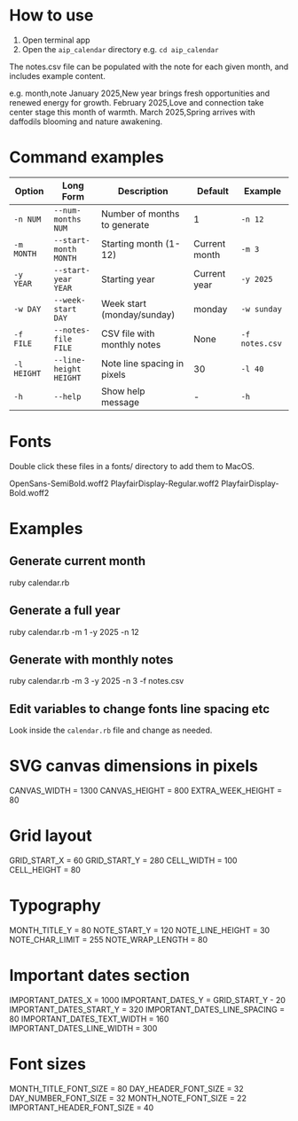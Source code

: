 # How to use

1. Open terminal app
2. Open the `aip_calendar` directory e.g. `cd aip_calendar`

The notes.csv file can be populated with the note for each given month, and includes
example content.

e.g.
month,note
January 2025,New year brings fresh opportunities and renewed energy for growth.
February 2025,Love and connection take center stage this month of warmth.
March 2025,Spring arrives with daffodils blooming and nature awakening.

# Command examples 

| Option | Long Form | Description | Default | Example |
|--------|-----------|-------------|---------|---------|
| `-n NUM` | `--num-months NUM` | Number of months to generate | 1 | `-n 12` |
| `-m MONTH` | `--start-month MONTH` | Starting month (1-12) | Current month | `-m 3` |
| `-y YEAR` | `--start-year YEAR` | Starting year | Current year | `-y 2025` |
| `-w DAY` | `--week-start DAY` | Week start (monday/sunday) | monday | `-w sunday` |
| `-f FILE` | `--notes-file FILE` | CSV file with monthly notes | None | `-f notes.csv` |
| `-l HEIGHT` | `--line-height HEIGHT` | Note line spacing in pixels | 30 | `-l 40` |
| `-h` | `--help` | Show help message | - | `-h` |

# Fonts
 
Double click these files in a fonts/ directory to add them to MacOS.

OpenSans-SemiBold.woff2
PlayfairDisplay-Regular.woff2
PlayfairDisplay-Bold.woff2

# Examples

## Generate current month
ruby calendar.rb

## Generate a full year
ruby calendar.rb -m 1 -y 2025 -n 12

## Generate with monthly notes
ruby calendar.rb -m 3 -y 2025 -n 3 -f notes.csv

## Edit variables to change fonts line spacing etc

Look inside the `calendar.rb` file and change as needed.

# SVG canvas dimensions in pixels
CANVAS_WIDTH = 1300
CANVAS_HEIGHT = 800
EXTRA_WEEK_HEIGHT = 80

# Grid layout
GRID_START_X = 60
GRID_START_Y = 280
CELL_WIDTH = 100
CELL_HEIGHT = 80

# Typography
MONTH_TITLE_Y = 80
NOTE_START_Y = 120
NOTE_LINE_HEIGHT = 30
NOTE_CHAR_LIMIT = 255
NOTE_WRAP_LENGTH = 80

# Important dates section
IMPORTANT_DATES_X = 1000
IMPORTANT_DATES_Y = GRID_START_Y - 20
IMPORTANT_DATES_START_Y = 320
IMPORTANT_DATES_LINE_SPACING = 80
IMPORTANT_DATES_TEXT_WIDTH = 160
IMPORTANT_DATES_LINE_WIDTH = 300

# Font sizes
MONTH_TITLE_FONT_SIZE = 80
DAY_HEADER_FONT_SIZE = 32
DAY_NUMBER_FONT_SIZE = 32
MONTH_NOTE_FONT_SIZE = 22
IMPORTANT_HEADER_FONT_SIZE = 40


